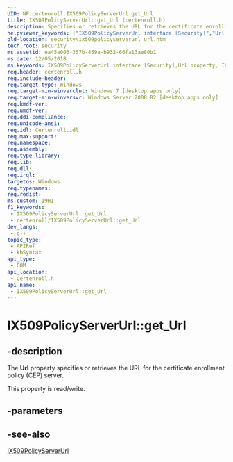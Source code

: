 ```yaml
---
UID: NF:certenroll.IX509PolicyServerUrl.get_Url
title: IX509PolicyServerUrl::get_Url (certenroll.h)
description: Specifies or retrieves the URL for the certificate enrollment policy (CEP) server.
helpviewer_keywords: ["IX509PolicyServerUrl interface [Security]","Url property","IX509PolicyServerUrl.Url","IX509PolicyServerUrl.get_Url","IX509PolicyServerUrl::Url","IX509PolicyServerUrl::get_Url","IX509PolicyServerUrl::put_Url","Url property [Security]","Url property [Security]","IX509PolicyServerUrl interface","certenroll/IX509PolicyServerUrl::Url","certenroll/IX509PolicyServerUrl::get_Url","certenroll/IX509PolicyServerUrl::put_Url","get_Url","security.ix509policyserverurl_url"]
old-location: security\ix509policyserverurl_url.htm
tech.root: security
ms.assetid: ea45a003-357b-469a-b932-66fa13ae80b1
ms.date: 12/05/2018
ms.keywords: IX509PolicyServerUrl interface [Security],Url property, IX509PolicyServerUrl.Url, IX509PolicyServerUrl.get_Url, IX509PolicyServerUrl::Url, IX509PolicyServerUrl::get_Url, IX509PolicyServerUrl::put_Url, Url property [Security], Url property [Security],IX509PolicyServerUrl interface, certenroll/IX509PolicyServerUrl::Url, certenroll/IX509PolicyServerUrl::get_Url, certenroll/IX509PolicyServerUrl::put_Url, get_Url, security.ix509policyserverurl_url
req.header: certenroll.h
req.include-header: 
req.target-type: Windows
req.target-min-winverclnt: Windows 7 [desktop apps only]
req.target-min-winversvr: Windows Server 2008 R2 [desktop apps only]
req.kmdf-ver: 
req.umdf-ver: 
req.ddi-compliance: 
req.unicode-ansi: 
req.idl: Certenroll.idl
req.max-support: 
req.namespace: 
req.assembly: 
req.type-library: 
req.lib: 
req.dll: 
req.irql: 
targetos: Windows
req.typenames: 
req.redist: 
ms.custom: 19H1
f1_keywords:
 - IX509PolicyServerUrl::get_Url
 - certenroll/IX509PolicyServerUrl::get_Url
dev_langs:
 - c++
topic_type:
 - APIRef
 - kbSyntax
api_type:
 - COM
api_location:
 - Certenroll.h
api_name:
 - IX509PolicyServerUrl::get_Url
---
```


# IX509PolicyServerUrl::get_Url


## -description

The <b>Url</b> property specifies or retrieves the URL for the certificate enrollment policy (CEP) server.

This property is read/write.

## -parameters

## -see-also

<a href="/windows/desktop/api/certenroll/nn-certenroll-ix509policyserverurl">IX509PolicyServerUrl</a>

